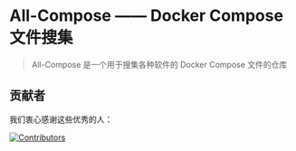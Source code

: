 # All-Compose —— Docker Compose 文件搜集

> All-Compose 是一个用于搜集各种软件的 Docker Compose 文件的仓库

## 贡献者

我们衷心感谢这些优秀的人：

[![Contributors](https://contrib.rocks/image?repo=sweetsky123/all-compose)](https://github.com/sweetsky123/all-compose/graphs/contributors)
